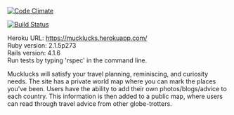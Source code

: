 

[![Code Climate](https://codeclimate.com/github/lbhasemeyer/personal-project/badges/gpa.svg)](https://codeclimate.com/github/lbhasemeyer/personal-project)


[![Build Status](https://travis-ci.org/lbhasemeyer/personal-project.svg?branch=master)](https://travis-ci.org/lbhasemeyer/personal-project)


Heroku URL: https://mucklucks.herokuapp.com/  
Ruby version: 2.1.5p273  
Rails version: 4.1.6  
Run tests by typing 'rspec' in the command line.  


Mucklucks will satisfy your travel planning, reminiscing, and curiosity needs.  The site has a private world map where you can mark the places you've been. Users have the ability to add their own photos/blogs/advice to each country.  This information is then added to a public map, where users can read through travel advice from other globe-trotters.
